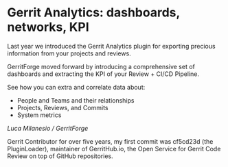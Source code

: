 # Gerrit Analytics: dashboards, networks, KPI

Last year we introduced the Gerrit Analytics plugin for
exporting precious information from your projects and reviews.

GerritForge moved forward by introducing a comprehensive set of 
dashboards and extracting the KPI of your Review + CI/CD Pipeline.

See how you can extra and correlate data about:
- People and Teams and their relationships
- Projects, Reviews, and Commits
- System metrics

*Luca Milanesio / GerritForge*

Gerrit Contributor for over five years, my first commit
was cf5cd23d (the PluginLoader), maintainer of
GerritHub.io, the Open Service for Gerrit Code Review
on top of GitHub repositories.
